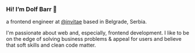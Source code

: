 ### Hi! I’m Dolf Barr 👋

a frontend engineer at [@invitae](https://github.com/invitae) based in Belgrade, Serbia.

I'm passionate about web and, especially, frontend development. I like to be on the edge of solving business problems & appeal for users and believe that soft skills and clean code matter.

<!--
**dolfbarr/dolfbarr** is a ✨ _special_ ✨ repository because its `README.md` (this file) appears on your GitHub profile.

Here are some ideas to get you started:

- 🔭 I’m currently working on ...
- 🌱 I’m currently learning ...
- 👯 I’m looking to collaborate on ...
- 🤔 I’m looking for help with ...
- 💬 Ask me about ...
- 📫 How to reach me: ...
- 😄 Pronouns: ...
- ⚡ Fun fact: ...
-->
